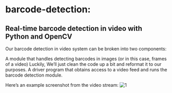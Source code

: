 # barcode-detection:

## Real-time barcode detection in video with Python and OpenCV
  Our barcode detection in video system can be broken into two components:

  A module that handles detecting barcodes in images (or in this case, frames of a video) Luckily, We’ll just clean the code up a bit and reformat it to our purposes.
  A driver program that obtains access to a video feed and runs the barcode detection module.
  
  Here’s an example screenshot from the video stream:
  ![1](https://user-images.githubusercontent.com/76062756/135448829-31483efb-0775-4dd6-8663-67ab3820c504.jpg)
